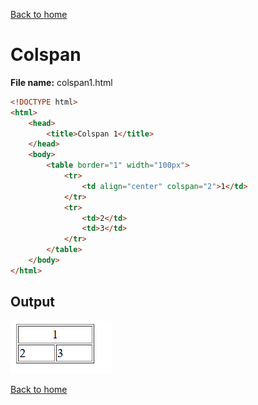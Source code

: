 [Back to home](table.md)
# Colspan

**File name:** colspan1.html
```html
<!DOCTYPE html>
<html>
    <head>
        <title>Colspan 1</title>
    </head>
    <body>
        <table border="1" width="100px">
            <tr>
                <td align="center" colspan="2">1</td>
            </tr>
            <tr>
                <td>2</td>
                <td>3</td>
            </tr>
        </table>
    </body>
</html>
```


## Output
![](images/colspan1.png)

[Back to home](table.md)
